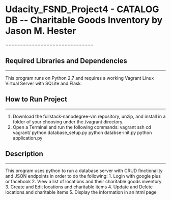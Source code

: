 # Udacity_FSND_Project4  - **CATALOG DB -- Charitable Goods Inventory** by Jason M. Hester
==============================

## Required Libraries and Dependencies
-----------------------------------
This program runs on Python 2.7 and requires a working Vagrant Linux Virtual Server with SQLite and Flask.

## How to Run Project
------------------
1. Download the fullstack-nanodegree-vm repository, unzip, and install in a folder of your choosing under the /vagrant directory.
2. Open a Terminal and run the following commands:
        vagrant ssh
        cd vagrant/<your chosen folder>
        python database_setup.py
        python databse-init.py
        python application.py

## Description
-----------
This program uses python to run a database server with CRUD finctionality and JSON endpoints in order to do the following:
        1. Login with google plus or facebook
        2. View a list of locations and their charitable goods inventory
        3. Create and Edit locations and charitable items
        4. Update and Delete locations and charitable items
        5. Display the information in an html page